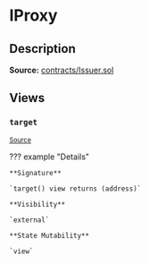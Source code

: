 # IProxy

## Description

**Source:** [contracts/Issuer.sol](https://github.com/Synthetixio/synthetix/tree/v2.92.1/contracts/Issuer.sol)

## Views

### `target`

<sub>[Source](https://github.com/Synthetixio/synthetix/tree/v2.92.1/contracts/Issuer.sol#L31)</sub>

??? example "Details"

    **Signature**

    `target() view returns (address)`

    **Visibility**

    `external`

    **State Mutability**

    `view`
